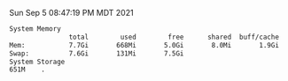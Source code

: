 Sun Sep  5 08:47:19 PM MDT 2021
```bash
System Memory
               total        used        free      shared  buff/cache   available
Mem:           7.7Gi       668Mi       5.0Gi       8.0Mi       1.9Gi       6.7Gi
Swap:          7.6Gi       131Mi       7.5Gi
System Storage
651M	.
```
